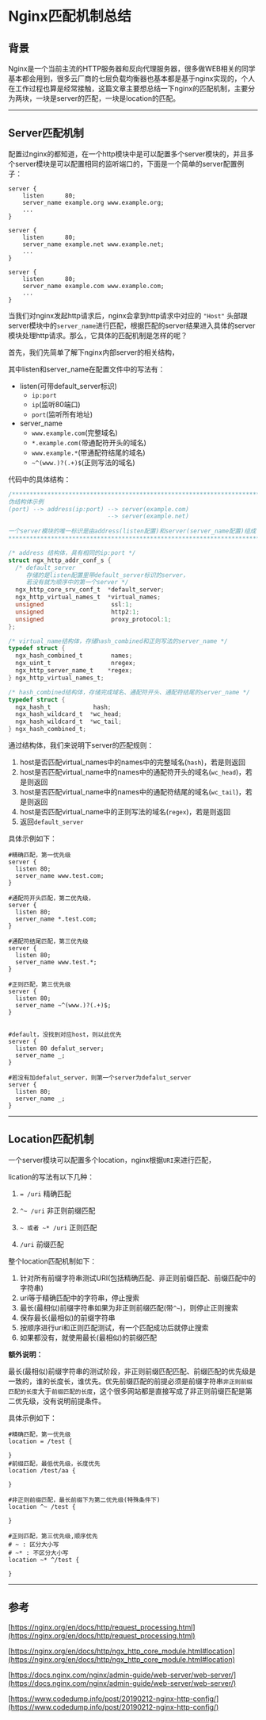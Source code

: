 # Nginx匹配机制总结


## 背景

Nginx是一个当前主流的HTTP服务器和反向代理服务器，很多做WEB相关的同学基本都会用到，很多云厂商的七层负载均衡器也基本都是基于nginx实现的，个人在工作过程也算是经常接触，这篇文章主要想总结一下nginx的匹配机制，主要分为两块，一块是server的匹配，一块是location的匹配。

***

## Server匹配机制

配置过nginx的都知道，在一个http模块中是可以配置多个server模块的，并且多个server模块是可以配置相同的监听端口的，下面是一个简单的server配置例子：

```nginx
server {
    listen      80;
    server_name example.org www.example.org;
    ...
}

server {
    listen      80;
    server_name example.net www.example.net;
    ...
}

server {
    listen      80;
    server_name example.com www.example.com;
    ...
}
```

当我们对nginx发起http请求后，nginx会拿到http请求中对应的 `"Host"` 头部跟server模块中的`server_name`进行匹配，根据匹配的server结果进入具体的server模块处理http请求。那么，它具体的匹配机制是怎样的呢？

首先，我们先简单了解下nginx内部server的相关结构，

其中listen和server_name在配置文件中的写法有：

* listen(可带default_server标识)
  * `ip:port`
  * `ip`(监听80端口)
  * `port`(监听所有地址)
* server_name
  * `www.example.com`(完整域名)
  * `*.example.com(`带通配符开头的域名)
  * `www.example.*`(带通配符结尾的域名)
  * `~^(www.)?(.+)$`(正则写法的域名)

代码中的具体结构：

```c
/*************************************************************************************
伪结构体示例
(port) --> address(ip:port) --> server(example.com)
                            --> server(example.net)
                           
一个server模块的唯一标识是由address(listen配置)和server(server_name配置)组成
*************************************************************************************/

/* address 结构体，具有相同的ip:port */
struct ngx_http_addr_conf_s {
  /* default_server
  	 存储的是listen配置里带default_server标识的server，
     若没有就为顺序中的第一个server */
  ngx_http_core_srv_conf_t  *default_server;
  ngx_http_virtual_names_t  *virtual_names;
  unsigned                   ssl:1;
  unsigned                   http2:1;
  unsigned                   proxy_protocol:1;
};

/* virtual_name结构体，存储hash_combined和正则写法的server_name */
typedef struct {
  ngx_hash_combined_t        names;
  ngx_uint_t                 nregex;
  ngx_http_server_name_t    *regex;
} ngx_http_virtual_names_t;

/* hash_combined结构体，存储完成域名、通配符开头、通配符结尾的server_name */
typedef struct {
  ngx_hash_t            hash;
  ngx_hash_wildcard_t  *wc_head;
  ngx_hash_wildcard_t  *wc_tail;
} ngx_hash_combined_t;

```



通过结构体，我们来说明下server的匹配规则：

1. host是否匹配virtual_names中的names中的完整域名(`hash`)，若是则返回
2. host是否匹配virtual_name中的names中的通配符开头的域名(`wc_head`)，若是则返回
3. host是否匹配virtual_name中的names中的通配符结尾的域名(`wc_tail`)，若是则返回
4. host是否匹配virtual_name中的正则写法的域名(`regex`)，若是则返回
5. 返回`default_server`



具体示例如下：

```nginx
#精确匹配，第一优先级
server {
  listen 80;
  server_name www.test.com;
}

#通配符开头匹配，第二优先级，
server {
  listen 80;
  server_name *.test.com;
}

#通配符结尾匹配，第三优先级
server {
  listen 80;
  server_name www.test.*;
}

#正则匹配，第三优先级
server {
  listen 80;
  server_name ~^(www.)?(.+)$;
}


#default，没找到对应host，则以此优先
server {
  listen 80 defalut_server;
  server_name _;
}

#若没有加defalut_server，则第一个server为defalut_server
server {
  listen 80;
  server_name _;
}
```

***

## Location匹配机制

一个server模块可以配置多个location，nginx根据`URI`来进行匹配，

lication的写法有以下几种：

1. `= /uri` 精确匹配

2. `^~ /uri` 非正则前缀匹配

3. `~ 或者 ~* /uri` 正则匹配

4. `/uri` 前缀匹配



整个location匹配机制如下：

1. 针对所有前缀字符串测试URI(包括精确匹配、非正则前缀匹配、前缀匹配中的字符串)
2. uri等于精确匹配中的字符串，停止搜索
3. 最长(最相似)前缀字符串如果为非正则前缀匹配(带`^~`)，则停止正则搜索
4. 保存最长(最相似)的前缀字符串
5. 按顺序进行uri和正则匹配测试，有一个匹配成功后就停止搜索
6. 如果都没有，就使用最长(最相似)的前缀匹配



**额外说明：**

最长(最相似)前缀字符串的测试阶段，非正则前缀匹配匹配、前缀匹配的优先级是一致的，谁的长度长，谁优先。优先前缀匹配的前提必须是前缀字符串`非正则前缀匹配的长度`大于`前缀匹配的长度`，这个很多网站都是直接写成了非正则前缀匹配是第二优先级，没有说明前提条件。

具体示例如下：

```nginx
#精确匹配，第一优先级
location = /test {
  
}
#前缀匹配，最低优先级，长度优先
location /test/aa {
  
}

#非正则前缀匹配，最长前缀下为第二优先级(特殊条件下)
location ^~ /test {
  
}

#正则匹配，第三优先级,顺序优先
# ~ : 区分大小写
# ~* : 不区分大小写 
location ~* ^/test {
  
}
```

***

## 参考

[https://nginx.org/en/docs/http/request_processing.html](https://nginx.org/en/docs/http/request_processing.html)

[https://nginx.org/en/docs/http/ngx_http_core_module.html#location](https://nginx.org/en/docs/http/ngx_http_core_module.html#location)

[https://docs.nginx.com/nginx/admin-guide/web-server/web-server/](https://docs.nginx.com/nginx/admin-guide/web-server/web-server/)

[https://www.codedump.info/post/20190212-nginx-http-config/](https://www.codedump.info/post/20190212-nginx-http-config/)


